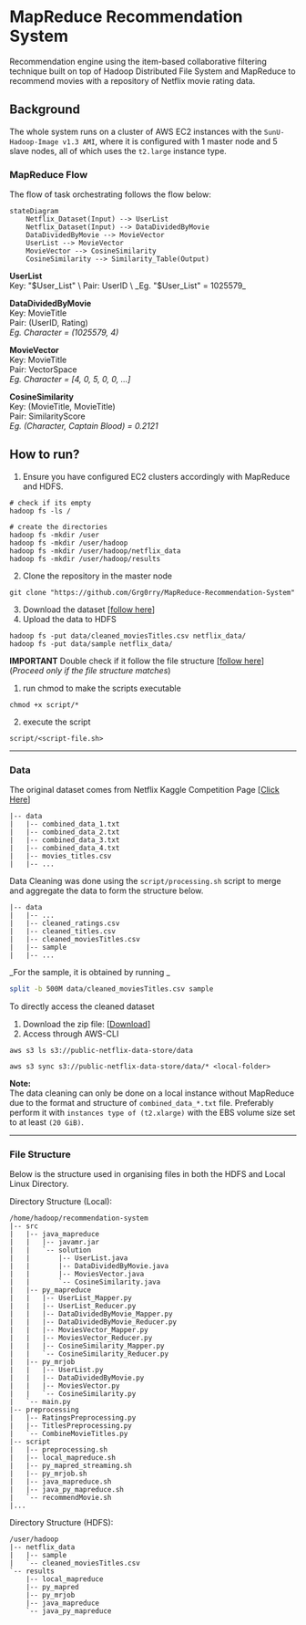 # MapReduce Recommendation System
Recommendation engine using the item-based collaborative filtering technique built on top of Hadoop Distributed File System and MapReduce to recommend movies with a repository of Netflix movie rating data.

## Background
The whole system runs on a cluster of AWS EC2 instances with the `SunU-Hadoop-Image v1.3 AMI`, where it is configured with 1 master node and 5 slave nodes, all of which uses the `t2.large` instance type.

### MapReduce Flow
The flow of task orchestrating follows the flow below:
```mermaid
stateDiagram
    Netflix_Dataset(Input) --> UserList
    Netflix_Dataset(Input) --> DataDividedByMovie
    DataDividedByMovie --> MovieVector
    UserList --> MovieVector
    MovieVector --> CosineSimilarity
    CosineSimilarity --> Similarity_Table(Output)
```

**UserList** \
Key: "$User_List" \
Pair: UserID \
_Eg. "$User_List" = 1025579_

**DataDividedByMovie** \
Key: MovieTitle \
Pair: (UserID, Rating) \
_Eg. Character = (1025579, 4)_

**MovieVector** \
Key: MovieTitle \
Pair: VectorSpace \
_Eg. Character = [4, 0, 5, 0, 0, ...]_

**CosineSimilarity** \
Key: (MovieTitle, MovieTitle) \
Pair: SimilarityScore \
_Eg. (Character, Captain Blood) = 0.2121_

## How to run?
1. Ensure you have configured EC2 clusters accordingly with MapReduce and HDFS.
```
# check if its empty
hadoop fs -ls /

# create the directories
hadoop fs -mkdir /user
hadoop fs -mkdir /user/hadoop
hadoop fs -mkdir /user/hadoop/netflix_data
hadoop fs -mkdir /user/hadoop/results
```
2. Clone the repository in the master node
```
git clone "https://github.com/Grg0rry/MapReduce-Recommendation-System"
```
3. Download the dataset [[follow here](#data)]
4. Upload the data to HDFS
```
hadoop fs -put data/cleaned_moviesTitles.csv netflix_data/
hadoop fs -put data/sample netflix_data/
```
**IMPORTANT** Double check if it follow the file structure [[follow here](#file-structure)] \
(_Proceed only if the file structure matches_)

1. run chmod to make the scripts executable
```
chmod +x script/*
```
2. execute the script
```
script/<script-file.sh>
```

---
### Data 
The original dataset comes from Netflix Kaggle Competition Page [[Click Here](https://www.kaggle.com/datasets/netflix-inc/netflix-prize-data)]
```
|-- data
|   |-- combined_data_1.txt
|   |-- combined_data_2.txt
|   |-- combined_data_3.txt
|   |-- combined_data_4.txt
|   |-- movies_titles.csv
|   |-- ...
```

Data Cleaning was done using the `script/processing.sh` script to merge and aggregate the data to form the structure below.
```
|-- data
|   |-- ...
|   |-- cleaned_ratings.csv
|   |-- cleaned_titles.csv
|   |-- cleaned_moviesTitles.csv
|   |-- sample
|   |-- ...
```
_For the sample, it is obtained by running _
```bash
split -b 500M data/cleaned_moviesTitles.csv sample
```

To directly access the cleaned dataset
1. Download the zip file:
[[Download](https://public-netflix-data-store.s3.amazonaws.com/datafiles.zip)]
2. Access through AWS-CLI
```
aws s3 ls s3://public-netflix-data-store/data

aws s3 sync s3://public-netflix-data-store/data/* <local-folder>
```

**Note:** \
The data cleaning can only be done on a local instance without MapReduce due to the format and structure of `combined_data_*.txt` file. 
Preferably perform it with `instances type of (t2.xlarge)` with the EBS volume size set to at least `(20 GiB)`.

---
### File Structure
Below is the structure used in organising files in both the HDFS and Local Linux Directory.

Directory Structure (Local):
```
/home/hadoop/recommendation-system
|-- src
|   |-- java_mapreduce
|   |   |-- javamr.jar
|   |   `-- solution
|   |       |-- UserList.java
|   |       |-- DataDividedByMovie.java
|   |       |-- MoviesVector.java
|   |       `-- CosineSimilarity.java
|   |-- py_mapreduce
|   |   |-- UserList_Mapper.py
|   |   |-- UserList_Reducer.py
|   |   |-- DataDividedByMovie_Mapper.py
|   |   |-- DataDividedByMovie_Reducer.py
|   |   |-- MoviesVector_Mapper.py
|   |   |-- MoviesVector_Reducer.py
|   |   |-- CosineSimilarity_Mapper.py
|   |   `-- CosineSimilarity_Reducer.py
|   |-- py_mrjob
|   |   |-- UserList.py
|   |   |-- DataDividedByMovie.py
|   |   |-- MoviesVector.py
|   |   `-- CosineSimilarity.py
|   `-- main.py
|-- preprocessing
|   |-- RatingsPreprocessing.py
|   |-- TitlesPreprocessing.py
|   `-- CombineMovieTitles.py
|-- script
|   |-- preprocessing.sh
|   |-- local_mapreduce.sh
|   |-- py_mapred_streaming.sh
|   |-- py_mrjob.sh
|   |-- java_mapreduce.sh
|   |-- java_py_mapreduce.sh
|   `-- recommendMovie.sh
|...
```

Directory Structure (HDFS):
```
/user/hadoop
|-- netflix_data
|   |-- sample
|   `-- cleaned_moviesTitles.csv
`-- results
    |-- local_mapreduce
    |-- py_mapred
    |-- py_mrjob
    |-- java_mapreduce
    `-- java_py_mapreduce
```
